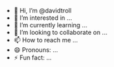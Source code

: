- 👋 Hi, I’m @davidtroll
- 👀 I’m interested in ...
- 🌱 I’m currently learning ...
- 💞️ I’m looking to collaborate on ...
- 📫 How to reach me ...
- 😄 Pronouns: ...
- ⚡ Fun fact: ...

<!---
davidtroll/davidtroll is a ✨ special ✨ repository because its `README.md` (this file) appears on your GitHub profile.
You can click the Preview link to take a look at your changes.
--->
